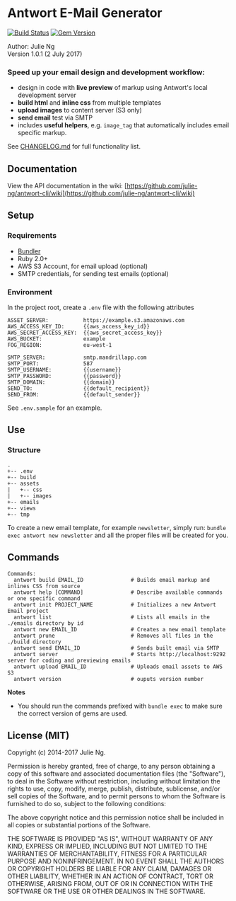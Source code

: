 # Antwort E-Mail Generator

[![Build Status](https://travis-ci.org/julie-ng/antwort-cli.svg?branch=master)](https://travis-ci.org/julie-ng/antwort-cli) [![Gem Version](https://badge.fury.io/rb/antwort.svg)](https://badge.fury.io/rb/antwort)

Author: Julie Ng  
Version 1.0.1 (2 July 2017)

### Speed up your email design and development workflow:

- design in code with **live preview** of markup using Antwort's local development server
- **build html** and **inline css** from multiple templates
- **upload images** to content server (S3 only)
- **send email** test via SMTP
- includes **useful helpers**, e.g. `image_tag` that automatically includes email specific markup.

See [CHANGELOG.md](https://github.com/julie-ng/antwort-generator/blob/master/CHANGELOG.md) for full functionality list.

## Documentation

View the API documentation in the wiki:
[https://github.com/julie-ng/antwort-cli/wiki](https://github.com/julie-ng/antwort-cli/wiki)

## Setup

### Requirements

- [Bundler](http://bundler.io/)
- Ruby 2.0+
- AWS S3 Account, for email upload (optional)
- SMTP credentials, for sending test emails (optional)

### Environment 

In the project root, create a `.env` file with the following attributes


    ASSET_SERVER:           https://example.s3.amazonaws.com
    AWS_ACCESS_KEY_ID:      {{aws_access_key_id}}
    AWS_SECRET_ACCESS_KEY:  {{aws_secret_access_key}}  
    AWS_BUCKET:             example
    FOG_REGION:             eu-west-1
                            
    SMTP_SERVER:            smtp.mandrillapp.com
    SMTP_PORT:              587
    SMTP_USERNAME:          {{username}}
    SMTP_PASSWORD:          {{password}}
    SMTP_DOMAIN:            {{domain}}
    SEND_TO:                {{default_recipient}}
    SEND_FROM:              {{default_sender}}

See `.env.sample` for an example.

## Use

### Structure

    .
    +-- .env
    +-- build
    +-- assets
    |   +-- css
    |   +-- images
    +-- emails
    +-- views
    +-- tmp


To create a new email template, for example `newsletter`, simply run: `bundle exec antwort new newsletter` and all the proper files will be created for you.



## Commands


```
Commands:
  antwort build EMAIL_ID               # Builds email markup and inlines CSS from source
  antwort help [COMMAND]               # Describe available commands or one specific command
  antwort init PROJECT_NAME            # Initializes a new Antwort Email project
  antwort list                         # Lists all emails in the ./emails directory by id
  antwort new EMAIL_ID                 # Creates a new email template
  antwort prune                        # Removes all files in the ./build directory
  antwort send EMAIL_ID                # Sends built email via SMTP
  antwort server                       # Starts http://localhost:9292 server for coding and previewing emails
  antwort upload EMAIL_ID              # Uploads email assets to AWS S3
  antwort version                      # ouputs version number
```

__Notes__ 

- You should run the commands prefixed with `bundle exec` to make sure the correct version of gems are used.


## License (MIT)

Copyright (c) 2014-2017 Julie Ng.

Permission is hereby granted, free of charge, to any person obtaining a copy
of this software and associated documentation files (the "Software"), to deal
in the Software without restriction, including without limitation the rights
to use, copy, modify, merge, publish, distribute, sublicense, and/or sell
copies of the Software, and to permit persons to whom the Software is
furnished to do so, subject to the following conditions:

The above copyright notice and this permission notice shall be included in
all copies or substantial portions of the Software.

THE SOFTWARE IS PROVIDED "AS IS", WITHOUT WARRANTY OF ANY KIND, EXPRESS OR
IMPLIED, INCLUDING BUT NOT LIMITED TO THE WARRANTIES OF MERCHANTABILITY,
FITNESS FOR A PARTICULAR PURPOSE AND NONINFRINGEMENT. IN NO EVENT SHALL THE
AUTHORS OR COPYRIGHT HOLDERS BE LIABLE FOR ANY CLAIM, DAMAGES OR OTHER
LIABILITY, WHETHER IN AN ACTION OF CONTRACT, TORT OR OTHERWISE, ARISING FROM,
OUT OF OR IN CONNECTION WITH THE SOFTWARE OR THE USE OR OTHER DEALINGS IN
THE SOFTWARE.
